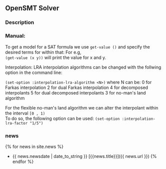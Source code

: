 ## OpenSMT Solver

### Description

### Manual:
To get a model for a SAT formula we use `get-value ()` and specify the desired terms for within that: For e.g,  
`(get-value (x y))` will print the value for x and y.


Interpolation:
LRA interpolation algorithms can be changed with the follwing option in the command line:

`(set-option :interpolation-lra-algorithm <N>)`
where N can be:
 0 for Farkas interpolation
 2 for dual Farkas interpolation
 4 for decomposed interpolants
 5 for dual decomposed interpolants
 3 for no-man's land algorithm

For the flexible no-man's land algorithm we can alter the interpolant within the interval `[0 , 1)`  
To do so, the following option can be used:
 `(set-option :interpolation-lra-factor "1/5")`

### news

{% for news in site.news  %}
- {{ news.newsdate | date_to_string }} [{{news.title}}]({{ news.url }})
{% endfor %}

